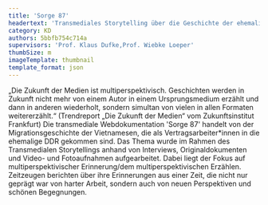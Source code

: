 ```yaml
---
title: 'Sorge 87'
headertext: 'Transmediales Storytelling über die Geschichte der ehemaligen vietnamesischen Vertragsarbeiter*innen in der DDR'
category: KD
authors: 5bbfb754c714a
supervisors: 'Prof. Klaus Dufke,Prof. Wiebke Loeper'
thumbSize: m
imageTemplate: thumbnail
template_format: json
---
```


„Die Zukunft der Medien ist multiperspektivisch. Geschichten werden in Zukunft nicht mehr von einem Autor in einem Ursprungsmedium erzählt und dann in anderen wiederholt, sondern simultan von vielen in allen Formaten weitererzählt.“ (Trendreport „Die Zukunft der Medien“ vom Zukunftsinstitut Frankfurt) Die transmediale Webdokumentation 'Sorge 87' handelt von der Migrationsgeschichte der Vietnamesen, die als Vertragsarbeiter\*innen in die ehemalige DDR gekommen sind. Das Thema wurde im Rahmen des Transmedialen Storytellings anhand von Interviews, Originaldokumenten und Video- und Fotoaufnahmen aufgearbeitet. Dabei liegt der Fokus auf multiperspektivischer Erinnerung/dem multiperspektivischen Erzählen. Zeitzeugen berichten über ihre Erinnerungen aus einer Zeit, die nicht nur geprägt war von harter Arbeit, sondern auch von neuen Perspektiven und schönen Begegnungen.